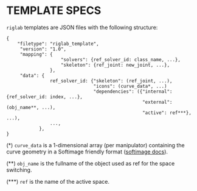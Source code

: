 TEMPLATE SPECS
==============

`riglab` templates are JSON files with the following structure:

    {
        "filetype": "riglab_template",
         "version": "1.0",
         "mapping": {
                        "solvers": {ref_solver_id: class_name, ...},
                        "skeleton": {ref_joint: new_joint, ...},
                    },
         "data": {
                    ref_solver_id: {"skeleton": (ref_joint, ...),
                                    "icons": (curve_data*, ...)
                                    "dependencies": ({"internal": {ref_solver_id: index, ...},
                                                      "external": (obj_name**, ...),
                                                      "active": ref***}, ...),
                    ...,
                },
    }

(*)
`curve_data` is a 1-dimensional array (per manipulator) containing the curve
geometry in a Softimage friendly format
([softimage docs](http://download.autodesk.com/global/docs/softimage2012/en_us/sdkguide/si_om/NurbsCurveList.Get2.html)).

(**)
`obj_name` is the fullname of the object used as ref for the space switching.

(***)
`ref` is the name of the active space.
